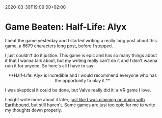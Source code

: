 2020-03-30T19:09:00+02:00
# Game Beaten: Half-Life: Alyx

I beat the game yesterday and I started writing a really long post about this game, a 6679 characters long post, before I stopped.

I just couldn't do it justice. This game is epic and has so many things about it that I wanna talk about, but my writing really can't do it and I don't wanna ruin it for anyone. So here's all I have to say:

<center>**Half-Life: Alyx is incredible and I would recommend everyone who has the opportunity to play it.**</center>

I was skeptical it could be done, but Valve really did it: a VR game I love.

I might write more about it later, [just like I was planning on doing with Earthbound](https://lambdan.se/blog/2018/06/06/game-beaten-earthbound/), but still haven't. Some games are just too epic for me to write my thoughts down properly.